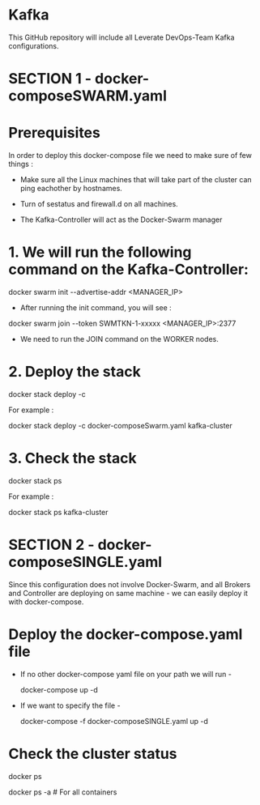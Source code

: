 # Kafka


This GitHub repository will include all Leverate DevOps-Team Kafka configurations.


# SECTION 1 - docker-composeSWARM.yaml 



# Prerequisites


In order to deploy this docker-compose file  we need to make sure of few things :

* Make sure all the Linux machines that will take part of the cluster can ping eachother by hostnames.
  
* Turn of sestatus and firewall.d on all machines.
  
* The Kafka-Controller will act as the Docker-Swarm manager

  

# 1. We will run the following command on the Kafka-Controller:


  
 docker swarm init --advertise-addr <MANAGER_IP>
  
- After running the init command, you will see  :
  
 docker swarm join --token SWMTKN-1-xxxxx <MANAGER_IP>:2377

 - We need to run the JOIN command on the WORKER nodes.


# 2. Deploy the stack 



docker stack deploy -c <docker compose file name> <stack name>

For example : 

docker stack deploy -c docker-composeSwarm.yaml kafka-cluster

# 3. Check the stack


docker stack ps <stack name>

For example  :

docker stack ps kafka-cluster









# SECTION 2  - docker-composeSINGLE.yaml



Since this configuration does not involve Docker-Swarm, and all Brokers and Controller are deploying on same machine -  we can easily deploy it with docker-compose.

# Deploy the docker-compose.yaml file 



* If no other docker-compose yaml file on your path we will run  -

  docker-compose up -d 

* If we want to specify the file -

  docker-compose -f docker-composeSINGLE.yaml up -d


# Check the cluster status 


docker ps 

docker ps -a # For all containers
